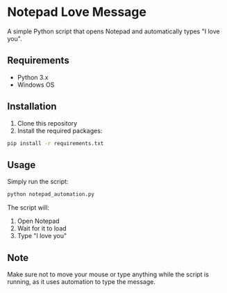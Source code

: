 # Notepad Love Message

A simple Python script that opens Notepad and automatically types "I love you".

## Requirements
- Python 3.x
- Windows OS

## Installation
1. Clone this repository
2. Install the required packages:
```bash
pip install -r requirements.txt
```

## Usage
Simply run the script:
```bash
python notepad_automation.py
```

The script will:
1. Open Notepad
2. Wait for it to load
3. Type "I love you"

## Note
Make sure not to move your mouse or type anything while the script is running, as it uses automation to type the message.